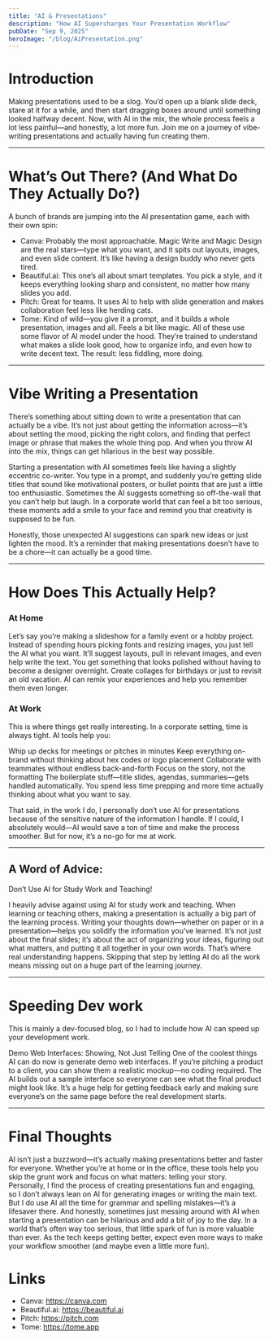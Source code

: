 ```yaml
---
title: "AI & Presentations"
description: "How AI Supercharges Your Presentation Workflow"
pubDate: "Sep 9, 2025"
heroImage: "/blog/AiPresentation.png"
---
```


# Introduction

Making presentations used to be a slog. You’d open up a blank slide deck, stare at it for a while, and then start dragging boxes around until something looked halfway decent. Now, with AI in the mix, the whole process feels a lot less painful—and honestly, a lot more fun. Join me on a journey of vibe-writing presentations and actually having fun creating them.

---

# What’s Out There? (And What Do They Actually Do?)

A bunch of brands are jumping into the AI presentation game, each with their own spin:

- Canva: Probably the most approachable. Magic Write and Magic Design are the real stars—type what you want, and it spits out layouts, images, and even slide content. It’s like having a design buddy who never gets tired.
- Beautiful.ai: This one’s all about smart templates. You pick a style, and it keeps everything looking sharp and consistent, no matter how many slides you add.
- Pitch: Great for teams. It uses AI to help with slide generation and makes collaboration feel less like herding cats.
- Tome: Kind of wild—you give it a prompt, and it builds a whole presentation, images and all. Feels a bit like magic.
  All of these use some flavor of AI model under the hood. They’re trained to understand what makes a slide look good, how to organize info, and even how to write decent text. The result: less fiddling, more doing.

---

# Vibe Writing a Presentation

There’s something about sitting down to write a presentation that can actually be a vibe. It’s not just about getting the information across—it’s about setting the mood, picking the right colors, and finding that perfect image or phrase that makes the whole thing pop. And when you throw AI into the mix, things can get hilarious in the best way possible.

Starting a presentation with AI sometimes feels like having a slightly eccentric co-writer. You type in a prompt, and suddenly you’re getting slide titles that sound like motivational posters, or bullet points that are just a little too enthusiastic. Sometimes the AI suggests something so off-the-wall that you can’t help but laugh. In a corporate world that can feel a bit too serious, these moments add a smile to your face and remind you that creativity is supposed to be fun.

Honestly, those unexpected AI suggestions can spark new ideas or just lighten the mood. It’s a reminder that making presentations doesn’t have to be a chore—it can actually be a good time.

---

# How Does This Actually Help?

### At Home

Let’s say you’re making a slideshow for a family event or a hobby project. Instead of spending hours picking fonts and resizing images, you just tell the AI what you want. It’ll suggest layouts, pull in relevant images, and even help write the text. You get something that looks polished without having to become a designer overnight. Create collages for birthdays or just to revisit an old vacation. AI can remix your experiences and help you remember them even longer.

### At Work

This is where things get really interesting. In a corporate setting, time is always tight. AI tools help you:

Whip up decks for meetings or pitches in minutes
Keep everything on-brand without thinking about hex codes or logo placement
Collaborate with teammates without endless back-and-forth
Focus on the story, not the formatting
The boilerplate stuff—title slides, agendas, summaries—gets handled automatically. You spend less time prepping and more time actually thinking about what you want to say.

That said, in the work I do, I personally don’t use AI for presentations because of the sensitive nature of the information I handle. If I could, I absolutely would—AI would save a ton of time and make the process smoother. But for now, it’s a no-go for me at work.

---

## A Word of Advice:

Don’t Use AI for Study Work and Teaching!

I heavily advise against using AI for study work and teaching. When learning or teaching others, making a presentation is actually a big part of the learning process. Writing your thoughts down—whether on paper or in a presentation—helps you solidify the information you’ve learned. It’s not just about the final slides; it’s about the act of organizing your ideas, figuring out what matters, and putting it all together in your own words. That’s where real understanding happens. Skipping that step by letting AI do all the work means missing out on a huge part of the learning journey.

---

# Speeding Dev work

This is mainly a dev-focused blog, so I had to include how AI can speed up your development work.

Demo Web Interfaces: Showing, Not Just Telling
One of the coolest things AI can do now is generate demo web interfaces. If you’re pitching a product to a client, you can show them a realistic mockup—no coding required. The AI builds out a sample interface so everyone can see what the final product might look like. It’s a huge help for getting feedback early and making sure everyone’s on the same page before the real development starts.

---

# Final Thoughts

AI isn’t just a buzzword—it’s actually making presentations better and faster for everyone. Whether you’re at home or in the office, these tools help you skip the grunt work and focus on what matters: telling your story. Personally, I find the process of creating presentations fun and engaging, so I don’t always lean on AI for generating images or writing the main text. But I do use AI all the time for grammar and spelling mistakes—it’s a lifesaver there. And honestly, sometimes just messing around with AI when starting a presentation can be hilarious and add a bit of joy to the day. In a world that’s often way too serious, that little spark of fun is more valuable than ever. As the tech keeps getting better, expect even more ways to make your workflow smoother (and maybe even a little more fun).

# Links

- Canva: https://canva.com
- Beautiful.ai: https://beautiful.ai
- Pitch: https://pitch.com
- Tome: https://tome.app
